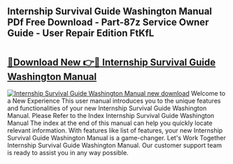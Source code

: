 ## Internship Survival Guide Washington Manual PDf Free Download - Part-87z Service Owner Guide - User Repair Edition FtKfL

# <h2><a href="http://bc27470.oget.top/?id=Internship+Survival+Guide+Washington+Manual">🔗Download New 👉🔴 Internship Survival Guide Washington Manual</a></h2>

[![Internship Survival Guide Washington Manual new download](https://i.imgur.com/5g1atiW.png)](http://bc27470.oget.top/?id=Internship+Survival+Guide+Washington+Manual)
Welcome to a New Experience This user manual introduces you to the unique features and functionalities of your new Internship Survival Guide Washington Manual. Please Refer to the Index Internship Survival Guide Washington Manual The index at the end of this manual can help you quickly locate relevant information. With features like list of features, your new Internship Survival Guide Washington Manual is a game-changer. Let's Work Together Internship Survival Guide Washington Manual. Our customer support team is ready to assist you in any way possible.

